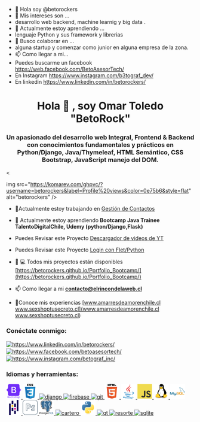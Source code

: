 - 👋 Hola soy @betorockers
- 👀 Mis intereses son ...
- desarrollo web backend, machine learnig y big data .
- 🌱 Actualmente estoy aprendiendo ...
- lenguaje Python y sus framework y librerias
- 💞️ Busco colaborar en ...
- alguna startup y comenzar como junior en alguna empresa de la zona.
- 📫 Como llegar a mi...
- Puedes buscarme un facebook https://web.facebook.com/BetoAsesorTech/
- En Instagram https://www.instagram.com/b3tograf_dev/
- En linkedin https://www.linkedin.com/in/betorockers/


<h1 align="center">Hola 👋 , soy Omar Toledo "BetoRock"</h1>
<h3 align="center">Un apasionado del desarrollo web Integral, Frontend & Backend con conocimientos fundamentales y prácticos en Python/Django, Java/Thymeleaf, HTML Semántico, CSS Bootstrap, JavaScript manejo del DOM.</h3><p align="left"> <

img src="https://komarev.com/ghpvc/?username=betorockers&label=Profile%20views&color=0e75b6&style=flat" alt="betorockers" /> </p>

- 🔭Actualmente estoy trabajando en [Gestión de Contactos](https://github.com/betorockers/Sistema_Contactos)

- 🌱 Actualmente estoy aprendiendo **Bootcamp Java Trainee TalentoDigitalChile, Udemy (python/Django,Flask)**

- Puedes Revisar este Proyecto [Descargador de videos de YT](https://github.com/betorockers/YT-Downloads)

- Puedes Revisar este Proyecto [Login con Flet/Python](https://github.com/betorockers/Login_con_Flet-Python)

- 👨 💻 Todos mis proyectos están disponibles [https://betorockers.github.io/Portfolio_Bootcamp/](https://betorockers.github.io/Portfolio_Bootcamp/)

- 📫 Como llegar a mi **contacto@elrincondelaweb.cl**

- 📄Conoce mis experiencias [www.amarresdeamorenchile.cl www.sexshoptusecreto.cl](www.amarresdeamorenchile.cl www.sexshoptusecreto.cl)

<h3 align="left">Conéctate conmigo:</h3>
<p align="left">
<a href="https://linkedin.com/in/https://www.linkedin.com/in/betorockers/" target="blank"><img align="center" src="https://raw.githubusercontent.com/rahuldkjain/github-profile-readme-generator/master/src/images/icons/Social/linked-in-alt.svg" alt="https://www.linkedin.com/in/betorockers/" height="30" width="40" /></a>
<a href="https://fb.com/https://www.facebook.com/betoasesortech/" target="en blanco"><img align="center" src=" https://raw.githubusercontent.com/rahuldkjain/github-profile-readme-generator/master/src/images/icons/Social/facebook.svg" alt="https://www.facebook.com/betoasesortech/" height="30" width="40" /></a>
<a href="https://instagram.com/https://www.instagram.com/betograf_inc/" target="blank"><img align="center" src=" https://raw.githubusercontent.com/rahuldkjain/github-profile-readme-generator/master/src/images/icons/Social/instagram.svg" alt="https://www.instagram.com/betograf_inc/" height="30" width="40" /></a>
</p>

<h3 align="left">Idiomas y herramientas:</h3>
<p align="left"> <a href="https://getbootstrap.com" target="_blank" rel="noreferrer"> <img src="https://raw.githubusercontent.com/devicons/devicon/master/icons/bootstrap/bootstrap-plain-wordmark.svg" alt="bootstrap" width="40" height="40"/> </a> <a href="https://www.w3schools.com/css/" target="_blank" rel="noreferrer"> <img src="https://raw.githubusercontent.com/devicons/devicon/master/icons/css3/css3-original-wordmark.svg" alt="css3" width="40" height="40"/> </a> <a href="https://www.djangoproject.com/" target="_blank" rel="noreferrer"> <img src="https://cdn.worldvectorlogo.com/logos/django.svg" alt="django" width="40" height="40"/> </a> <a href="https://firebase.google.com/" target="_blank" rel="noreferr"Es > <img src="https://www.vectorlogo.zone/logos/firebase/firebase-icon.svg" alt="firebase" width="40" height="40"/> </a> <a href="https://git-scm.com/" target="_blank" rel="noreferrer"> <img src="https://www.vectorlogo.zone/logos/git-scm/git-scm-icon.svg" alt="git" width="40" height="40"/> </a> <a href="https://www.w3.org/html/" target="_blank" rel="noreferrer"> <img src="https://raw.githubusercontent.com/devicons/devicon/master/icons/html5/html5-original-wordmark.svg" alt="html5" width="40" height="40"/> </a> <a href="https://www.java.com" target="_blank" rel="noreferrer"> <img src="https://raw.githubusercontent.com/devicons/devicon/master/icons/java/java-original.svg" alt="java" width="40" height="40"/> </a> <a href="https://developer.mozilla.org/en-US/docs/Web/JavaScript" target="_blank" rel="noreferrer"> <img src="https://raw.githubusercontent.com/devicons/devicon/master/icons/javascript/javascript-original.svg" alt="javascript" width="40" height="40"/> </a> <a href="https://www.linux.org/" target="_blank" rel="noreferrer"> <img src="https://raw.githubusercontent.com/devicons/devicon/master/icons/linux/linux-original.svg" alt="linux" width="40" height="40"/> </a> <a href="https://www.mysql.com/" target="_blank" rel="noreferrer"> <img src="https://raw.githubusercontent.com/devicons/devicon/master/icons/mysql/mysql-original-wordmark.svg" alt="mysql" width="40" height="40"/> </a> <a href="https://pandas.pydata.org/" target="_blank" rel="noreferrer"> <img src="https://raw.githubusercontent.com/devicons/devicon/2ae2a900d2f041da66e950e4d48052658d850630/icons/pandas/pandas-original.svg" alt="pandas" width="40" height="40"/> </a> <a href="https://www.photoshop.com/en" target="_blank" rel="noreferrer"> <img src="https://raw.githubusercontent.com/devicons/devicon/master/icons/photoshop/photoshop-line.svg" alt="photoshop" width="40" height="40"/> </a> <a href="https://www.postgresql.org" target="_blank" rel="noreferrer"> <img src="https://raw.githubusercontent.com/devicons/devicon/master/icons/postgresql/postgresql-original-wordmark.svg" alt="postgresql" width="40" height="40"/> </a> <a href="https://postman.com" target="_blank" rel="noreferrer"> <img src="https://www.vectorlogo.zone/logos/getpostman/getpostman-icon.svg" alt="cartero" width="40" height="40"/> </a> <a href="https://www.python.org" target="_blank" rel="noreferrer"> <img src="https://raw.githubusercontent.com/devicons/devicon/master/icons/python/python-original.svg" alt="python" width="40" height="40"/> </a> <a href="https://www.qt.io/" target="_blank" rel="noreferrer"> <img src="https://upload.wikimedia.org/wikipedia/commons/0/0b/Qt_logo_2016.svg" alt="qt" width="40" height="40"/> </a> <a href="https://spring.io/" target="_blank" rel="noreferrer"> <img src="https://www.vectorlogo.zone/logos/springio/springio-icon.svg" alt="resorte" width="40" height="40"/> </a> <a href="https://www.sqlite.org/" target="_blank" rel="noreferrer"> <img src="https://www.vectorlogo.zone/logos/sqlite/sqlite-icon.svg" alt="sqlite" width="40" height="40"/> </a> </p>


<!---
betorockers/betorockers is a ✨ special ✨ repository because its `README.md` (this file) appears on your GitHub profile.
You can click the Preview link to take a look at your changes.
--->
